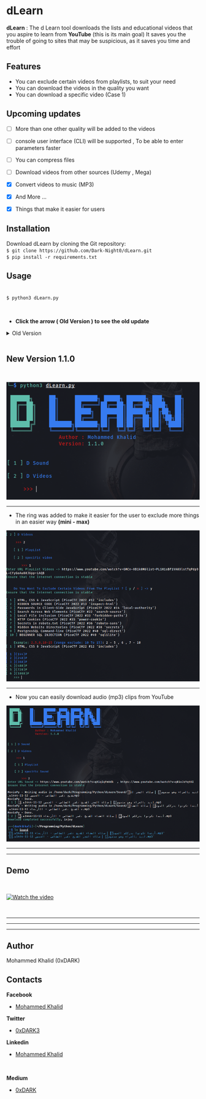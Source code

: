# dLearn

**dLearn** : The d Learn tool downloads the lists and educational videos that you aspire to learn 
from **YouTube** (this is its main goal)
It saves you the trouble of going to sites that may be suspicious, as it saves you time and effort


## Features
*	You can exclude certain videos from playlists, to suit your need
*	You can download the videos in the quality you want
*	You can download a specific video (Case 1)

## Upcoming updates
- [ ]   More than one other quality will be added to the videos
- [ ]  console user interface (CLI) will be supported , To be able to enter parameters faster
- [ ]   You can compress files
- [ ]   Download videos from other sources (Udemy , Mega)
- [x]   Convert videos to music (MP3)
- [x]    And More ...
- [x]    Things that make it easier for users

  



## Installation
Download dLearn by cloning the Git repository:
<br />```$ git clone https://github.com/Dark-Night0/dLearn.git```
<br />```$ pip install -r requirements.txt```

## Usage
<br />```$ python3 dLearn.py```

<br />




* **Click the arrow **( Old Version )** to see the old update**
<details>
<summary> Old Version</summary>

<br/>

---
***
___

## **Demo Old Version**
  
[![Watch the video](https://asciinema.org/a/ykYIE5uQSVMRs4WcbKXnqAKdT.png)](https://asciinema.org/a/ykYIE5uQSVMRs4WcbKXnqAKdT)

---
***
___


<br/>

## Images
<br/>

![alt text](images/d1.png)

---
***
___
## Cases (YouTube)
* **Case 1 (Exclude certain videos)**
![alt text](images/d2.png)

<br />
<br />

![alt text](images/d3.png)

<br />

---
***
___

# OR

![alt text](images/d5.png)
<br />

---
***
___

* **Case 2 (Videos are not excluded)**
![alt text](images/d6.png)
<br />

---
***
___

* **Case 3 (Download a specific video)**
![alt text](images/d4.png)
<br />
<br />

</details>
<br />

## New Version **1.1.0**
<br/>

![alt text](images/n1.png)

***

* The ring was added to make it easier for the user to exclude more things in an easier way **(mini -  max)**

![alt text](images/n2.png)
<br/>
***
* Now you can easily download audio (mp3) clips from YouTube 
  
![alt text](images/n3.png)

---
***
## **Demo**
<br />

[![Watch the video](https://asciinema.org/a/GGzUm7uRUPYDCSvmGuIP2IP6Y.png)](https://asciinema.org/a/GGzUm7uRUPYDCSvmGuIP2IP6Y)

<br />

---
***
___

## Author

Mohammed Khalid (0xDARK)
<br />

## Contacts
 **Facebook** 
* [Mohammed Khalid](https://www.facebook.com/profile.php?id=100085121092587)

 **Twitter** 
* [0xDARK3](https://twitter.com/0xDARK3)

 **Linkedin** 
* [Mohammed Khalid](https://www.linkedin.com/in/mohammed-khalid-3b43a51b3?fbclid=IwAR0LdK7KAb_etFC8qdXQBg-9ApWOfxNZHY1CwuVUe52AgpycPZcdUU9-pt0)

<br>

 **Medium** 
* [0xDARK](https://medium.com/@0xDARK)
